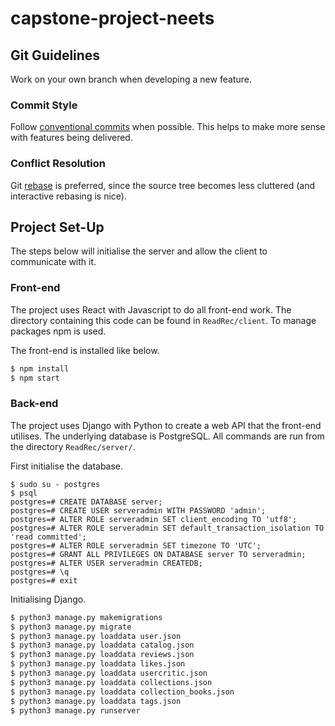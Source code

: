 # capstone-project-neets

## Git Guidelines

Work on your own branch when developing a new feature.

### Commit Style

Follow [conventional commits](https://www.conventionalcommits.org/en/v1.0.0/)
when possible. This helps to make more sense with features being delivered.

### Conflict Resolution

Git [rebase](https://git-scm.com/docs/git-rebase) is preferred, since the
source tree becomes less cluttered (and interactive rebasing is nice).

## Project Set-Up

The steps below will initialise the server and allow the client to communicate
with it.

### Front-end

The project uses React with Javascript to do all front-end work. The directory
containing this code can be found in `ReadRec/client`. To manage packages
npm is used.

The front-end is installed like below.

```bash
$ npm install
$ npm start
```

### Back-end

The project uses Django with Python to create a web API that the front-end
utilises. The underlying database is PostgreSQL. All commands are run from
the directory `ReadRec/server/`.

First initialise the database.

```
$ sudo su - postgres
$ psql
postgres=# CREATE DATABASE server;
postgres=# CREATE USER serveradmin WITH PASSWORD 'admin';
postgres=# ALTER ROLE serveradmin SET client_encoding TO 'utf8';
postgres=# ALTER ROLE serveradmin SET default_transaction_isolation TO 'read committed';
postgres=# ALTER ROLE serveradmin SET timezone TO 'UTC';
postgres=# GRANT ALL PRIVILEGES ON DATABASE server TO serveradmin;
postgres=# ALTER USER serveradmin CREATEDB;
postgres=# \q
postgres=# exit
```

Initialising Django.

```bash
$ python3 manage.py makemigrations
$ python3 manage.py migrate
$ python3 manage.py loaddata user.json
$ python3 manage.py loaddata catalog.json
$ python3 manage.py loaddata reviews.json
$ python3 manage.py loaddata likes.json
$ python3 manage.py loaddata usercritic.json
$ python3 manage.py loaddata collections.json
$ python3 manage.py loaddata collection_books.json
$ python3 manage.py loaddata tags.json
$ python3 manage.py runserver
```
